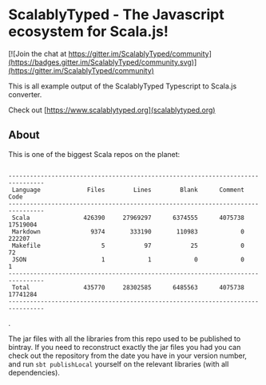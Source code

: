 

# ScalablyTyped - The Javascript ecosystem for Scala.js!

[![Join the chat at https://gitter.im/ScalablyTyped/community](https://badges.gitter.im/ScalablyTyped/community.svg)](https://gitter.im/ScalablyTyped/community)

This is all example output of the ScalablyTyped Typescript to Scala.js converter.

Check out [https://www.scalablytyped.org](scalablytyped.org)

## About

This is one of the biggest Scala repos on the planet:
```

--------------------------------------------------------------------------------
 Language             Files        Lines        Blank      Comment         Code
--------------------------------------------------------------------------------
 Scala               426390     27969297      6374555      4075738     17519004
 Markdown              9374       333190       110983            0       222207
 Makefile                 5           97           25            0           72
 JSON                     1            1            0            0            1
--------------------------------------------------------------------------------
 Total               435770     28302585      6485563      4075738     17741284
--------------------------------------------------------------------------------

```
.

The jar files with all the libraries from this repo used to be published to bintray.
If you need to reconstruct exactly the jar files you had you can check out the repository from the date
 you have in your version number, and run `sbt publishLocal` yourself on the relevant libraries (with all dependencies).

